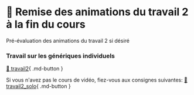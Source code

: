 # 🚨 Remise des animations du travail 2 à la fin du cours     

Pré-évaluation des animations du travail 2 si désiré      

### Travail sur les génériques individuels
[💼 travail2](exercices_ae/travail2.md){ .md-button }    

Si vous n'avez pas le cours de vidéo, fiez-vous aux consignes suivantes: 
[💼 travail2_solo](exercices_ae/travail2_solo.md){ .md-button }   
